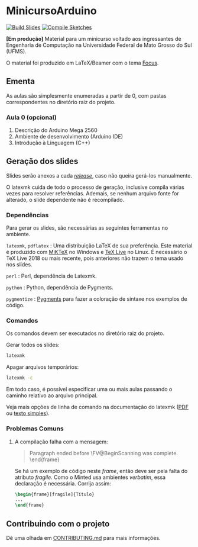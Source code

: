 # MinicursoArduino

[![Build Slides][gh-slides-badge]][gh-actions]
[![Compile Sketches][gh-sketches-badge]][gh-actions]

[gh-slides-badge]: https://github.com/guilhermgonzaga/MinicursoArduino/workflows/Build%20Slides/badge.svg
[gh-sketches-badge]: https://github.com/guilhermgonzaga/MinicursoArduino/workflows/Compile%20Sketches/badge.svg
[gh-actions]:     https://github.com/guilhermgonzaga/MinicursoArduino/actions


**[Em produção]** Material para um minicurso voltado aos ingressantes de Engenharia de Computação na Universidade Federal de Mato Grosso do Sul (UFMS).

O material foi produzido em LaTeX/Beamer com o tema [Focus](https://github.com/elauksap/focus-beamertheme).


## Ementa

As aulas são simplesmente enumeradas a partir de 0, com pastas correspondentes no diretório raiz do projeto.

### Aula 0 (opcional)

1. Descrição do Arduino Mega 2560
1. Ambiente de desenvolvimento (Arduino IDE)
1. Introdução à Linguagem (C++)


## Geração dos slides

Slides serão anexos a cada [*release*](https://github.com/guilhermgonzaga/MinicursoArduino/releases), caso não queira gerá-los manualmente.

O latexmk cuida de todo o processo de geração, inclusive compila várias vezes para resolver referências. Ademais, se nenhum arquivo fonte for alterado, o slide dependente não é recompilado.

### Dependências

Para gerar os slides, são necessárias as seguintes ferramentas no ambiente.

`latexmk`, `pdflatex`
: Uma distribuição LaTeX de sua preferência. Este material é produzido com [MiKTeX](https://miktex.org/) no Windows e [TeX Live](https://www.tug.org/texlive/) no Linux. É necessário o TeX Live 2018 ou mais recente, pois anteriores não trazem o tema usado nos slides.

`perl`
: Perl, dependência de Latexmk.

`python`
: Python, dependência de Pygments.

`pygmentize`
: [Pygments](https://pygments.org/) para fazer a coloração de sintaxe nos exemplos de código.

### Comandos

Os comandos devem ser executados no diretório raiz do projeto.

Gerar todos os slides:

```sh
latexmk
```

Apagar arquivos temporários:

```sh
latexmk -c
```

Em todo caso, é possível especificar uma ou mais aulas passando o caminho relativo ao arquivo principal.

Veja mais opções de linha de comando na documentação do latexmk ([PDF](http://linorg.usp.br/CTAN/support/latexmk/latexmk.pdf) ou [texto simples](http://linorg.usp.br/CTAN/support/latexmk/latexmk.txt)).

### Problemas Comuns

1. A compilação falha com a mensagem:

	> Paragraph ended before \FV@BeginScanning was complete. \end{frame}

	Se há um exemplo de código neste *frame*, então deve ser pela falta do atributo *fragile*. Como o Minted usa ambientes *verbatim*, essa declaração é necessária. Corrija assim:

	```latex
	\begin{frame}[fragile]{Título}
	...
	\end{frame}
	```


## Contribuindo com o projeto

Dê uma olhada em [CONTRIBUTING.md](./CONTRIBUTING.md) para mais informações.
